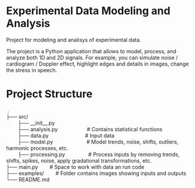 # Experimental Data Modeling and Analysis
Project for modeling and analisys of experimental data.

The project is a Python application that allows to model, process, and analyze both 1D and 2D signals. For example, you can simulate noise / cardiogram / Doppler effect, highlight edges and details in images, change
the stress in speech.

# Project Structure
 .  
├── src/  
        ├── \_\_init\_\_.py  
        ├── analysis.py                       # Contains statistical functions  
        ├── data.py                         # Input data  
        ├── model.py                       # Model trends, noise, shifts, outliers, harmonic processes, etc.  
        ├── processing.py                # Process inputs by removing trends, shifts, spikes, noise, apply gradational transformations, etc.  
├── main.py        # Space to work with data an run code  
├── examples/        # Folder contains images showing inputs and outputs  
└── README.md
